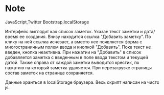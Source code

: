 # Note
JavaScript,Twitter Bootstrap,localStorage

Интерфейс выглядит как список заметок. Указан текст заметки и дата/время ее создания.
Внизу находится ссылка "Добавить заметку". По клику на ней ссылка исчезает, а вместо нее появляется форма с многостраничным полем ввода и кнопкой "Добавить".
Пока текст не введен, кнопка неактивна. При нажатии на "Добавить" в список добавляется заметка с введенным в поле ввода текстом и текущей датой.
Также справа от каждой заметки выводится крестик, по нажатию на который заметка удаляется. При перезагрузке страницы состав заметок на странице сохраняется.

Данные хранться в localStorage браузера.
Весь скрипт написан на чисто js.
